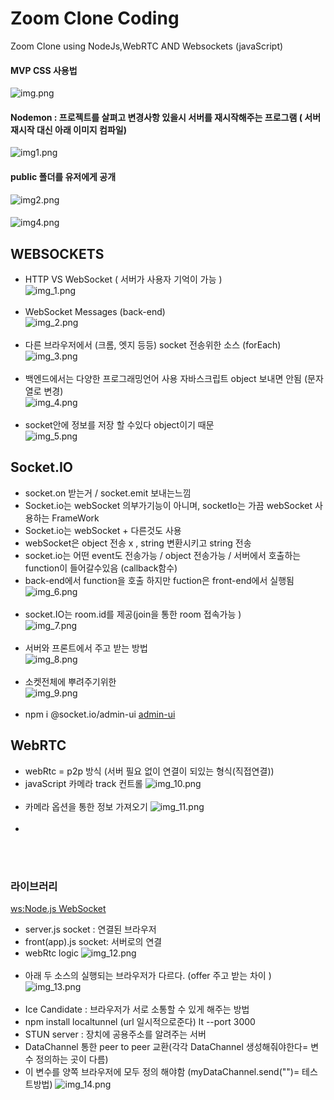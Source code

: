 # Zoom Clone Coding

Zoom Clone using NodeJs,WebRTC AND Websockets (javaScript)

#### MVP CSS 사용법

![img.png](Image/img.png)

#### Nodemon : 프로젝트를 살펴고 변경사항 있을시 서버를 재시작해주는 프로그램 ( 서버 재시작 대신 아래 이미지 컴파일)

![img1.png](Image/img1.png)

#### public 폴더를 유저에게 공개

![img2.png](Image/img3.png)

####          

![img4.png](Image/img2.png)

## WEBSOCKETS

- HTTP VS WebSocket ( 서버가 사용자 기억이 가능 ) <br/>
  ![img_1.png](Image/img_1.png) <br/><br/>
- WebSocket Messages (back-end) <br/>
  ![img_2.png](Image/img_2.png) <br/><br/>
- 다른 브라우저에서 (크롬, 엣지 등등) socket 전송위한 소스 (forEach)<br/>
  ![img_3.png](Image/img_3.png) <br/><br/>
- 백엔드에서는 다양한 프로그래밍언어 사용 자바스크립트 object 보내면 안됨 (문자열로 변경)   <br/>
  ![img_4.png](Image/img_4.png) <br/><br/>
- socket안에 정보를 저장 할 수있다 object이기 때문 <br/>
  ![img_5.png](Image/img_5.png)

## Socket.IO

- socket.on 받는거 / socket.emit 보내는느낌
- Socket.io는 webSocket 의부가기능이 아니며, socketIo는 가끔 webSocket 사용하는 FrameWork
- Socket.io는 webSocket + 다른것도 사용
- webSocket은 object 전송 x , string 변환시키고 string 전송
- socket.io는 어떤 event도 전송가능 / object 전송가능 / 서버에서 호출하는 function이 들어갈수있음 (callback함수)
- back-end에서 function을 호출 하지만 fuction은 front-end에서 실행됨 <br/>
  ![img_6.png](Image/img_6.png) <br/><br/>
- socket.IO는 room.id를 제공(join을 통한 room 접속가능 ) <br/>
  ![img_7.png](Image/img_7.png) <br/><br/>
- 서버와 프론트에서 주고 받는 방법 <br/>
  ![img_8.png](Image/img_8.png) <br/><br/>
- 소켓전체에 뿌려주기위한 <br/>
  ![img_9.png](Image/img_9.png) <br/><br/>
- npm i @socket.io/admin-ui [admin-ui](https://admin.socket.io) <br/>

## WebRTC

- webRtc = p2p 방식 (서버 필요 없이 연결이 되있는 형식(직접연결))
- javaScript 카메라 track 컨트롤
  ![img_10.png](Image/img_10.png) <br/><br/>
- 카메라 옵션을 통한 정보 가져오기
  ![img_11.png](Image/img_11.png) <br/><br/>
-

<br/><br/>

### 라이브러리

[ws:Node.js WebSocket](https://www.npmjs.com/package/ws) <br/>

- server.js socket : 연결된 브라우저
- front(app).js socket:  서버로의 연결
- webRtc logic 
![img_12.png](Image/img_12.png) <br/><br/>
- 아래 두 소스의 실행되는 브라우저가 다르다. (offer 주고 받는 차이 )
![img_13.png](Image/img_13.png) <br/><br/>
- Ice Candidate : 브라우저가 서로 소통할 수 있게 해주는 방법
- npm install localtunnel (url 일시적으로준다) lt --port 3000
- STUN server : 장치에 공용주소를 알려주는 서버
- DataChannel 통한 peer to peer 교환(각각 DataChannel 생성해줘야한다= 변수 정의하는 곳이 다름)
- 이 변수를 양쪽 브라우저에 모두 정의 해야함  (myDataChannel.send("")= 테스트방법)
![img_14.png](Image/img_14.png)

[comment]: <> (https://nomadcoders.co/noom/lectures/3077)

